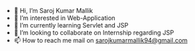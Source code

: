 - 👋 Hi, I’m Saroj Kumar Mallik
- 👀 I’m interested in Web-Application
- 🌱 I’m currently learning Servlet and JSP
- 💞️ I’m looking to collaborate on Internship regarding JSP 
- 📫 How to reach me mail on sarojkumarmallik94@gmail.com

<!---
SarojKumarMallik/SarojKumarMallik is a ✨ special ✨ repository because its `README.md` (this file) appears on your GitHub profile.
You can click the Preview link to take a look at your changes.
--->
